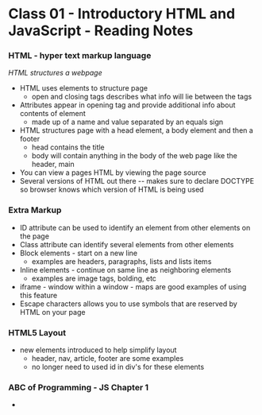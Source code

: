 # Class 01 - Introductory HTML and JavaScript - Reading Notes


### HTML - hyper text markup language

*HTML structures a webpage* 

- HTML uses elements to structure page 
    - open and closing tags describes what info will lie between the tags
- Attributes appear in opening tag and provide additional info about contents of element
    - made up of a name and value separated by an equals sign
- HTML structures page with a head element, a body element and then a footer
    - head contains the title 
    - body will contain anything in the body of the web page like the header, main
- You can view a pages HTML by viewing the page source
- Several versions of HTML out there -- makes sure to declare DOCTYPE so browser knows which version of HTML is being used

### Extra Markup
- ID attribute can be used to identify an element from other elements on the page
- Class attribute can identify several elements from other elements
- Block elements - start on a new line
    - examples are headers, paragraphs, lists and lists items
- Inline elements - continue on same line as neighboring elements
    - examples are image tags, bolding, etc
- iframe - window within a window - maps are good examples of using this feature
- Escape characters allows you to use symbols that are reserved by HTML on your page


### HTML5 Layout
- new elements introduced to help simplify layout
    - header, nav, article, footer are some examples
    - no longer need to used id in div's for these elements


### ABC of Programming - JS Chapter 1
- 